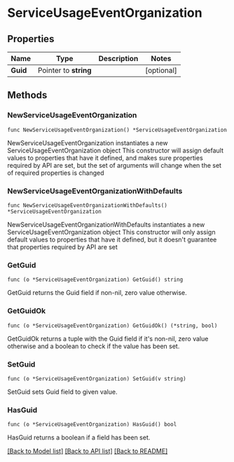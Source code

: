 # ServiceUsageEventOrganization

## Properties

Name | Type | Description | Notes
------------ | ------------- | ------------- | -------------
**Guid** | Pointer to **string** |  | [optional] 

## Methods

### NewServiceUsageEventOrganization

`func NewServiceUsageEventOrganization() *ServiceUsageEventOrganization`

NewServiceUsageEventOrganization instantiates a new ServiceUsageEventOrganization object
This constructor will assign default values to properties that have it defined,
and makes sure properties required by API are set, but the set of arguments
will change when the set of required properties is changed

### NewServiceUsageEventOrganizationWithDefaults

`func NewServiceUsageEventOrganizationWithDefaults() *ServiceUsageEventOrganization`

NewServiceUsageEventOrganizationWithDefaults instantiates a new ServiceUsageEventOrganization object
This constructor will only assign default values to properties that have it defined,
but it doesn't guarantee that properties required by API are set

### GetGuid

`func (o *ServiceUsageEventOrganization) GetGuid() string`

GetGuid returns the Guid field if non-nil, zero value otherwise.

### GetGuidOk

`func (o *ServiceUsageEventOrganization) GetGuidOk() (*string, bool)`

GetGuidOk returns a tuple with the Guid field if it's non-nil, zero value otherwise
and a boolean to check if the value has been set.

### SetGuid

`func (o *ServiceUsageEventOrganization) SetGuid(v string)`

SetGuid sets Guid field to given value.

### HasGuid

`func (o *ServiceUsageEventOrganization) HasGuid() bool`

HasGuid returns a boolean if a field has been set.


[[Back to Model list]](../README.md#documentation-for-models) [[Back to API list]](../README.md#documentation-for-api-endpoints) [[Back to README]](../README.md)


